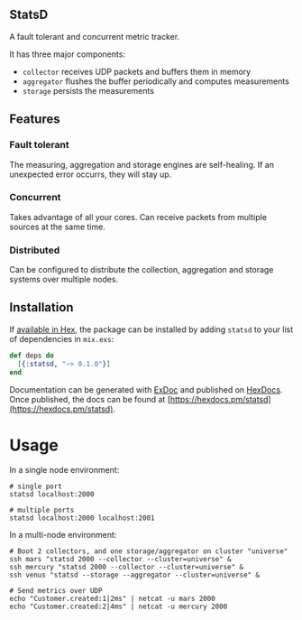 StatsD
-------

A fault tolerant and concurrent metric tracker.

It has three major components:

- `collector` receives UDP packets and buffers them in memory
- `aggregator` flushes the buffer periodically and computes measurements
- `storage` persists the measurements

## Features

### Fault tolerant

The measuring, aggregation and storage engines are self-healing. If an unexpected error occurrs, they will stay up.

### Concurrent

Takes advantage of all your cores. Can receive packets from multiple sources at the same time.

### Distributed

Can be configured to distribute the collection, aggregation and storage systems over multiple nodes.

## Installation

If [available in Hex](https://hex.pm/docs/publish), the package can be installed
by adding `statsd` to your list of dependencies in `mix.exs`:

```elixir
def deps do
  [{:statsd, "~> 0.1.0"}]
end
```

Documentation can be generated with [ExDoc](https://github.com/elixir-lang/ex_doc)
and published on [HexDocs](https://hexdocs.pm). Once published, the docs can
be found at [https://hexdocs.pm/statsd](https://hexdocs.pm/statsd).

# Usage

In a single node environment:

```shell
# single port
statsd localhost:2000

# multiple ports
statsd localhost:2000 localhost:2001
```

In a multi-node environment:

```shell
# Boot 2 collectors, and one storage/aggregator on cluster "universe"
ssh mars "statsd 2000 --collector --cluster=universe" &
ssh mercury "statsd 2000 --collector --cluster=universe" &
ssh venus "statsd --storage --aggregator --cluster=universe" &

# Send metrics over UDP
echo "Customer.created:1|2ms" | netcat -u mars 2000
echo "Customer.created:2|4ms" | netcat -u mercury 2000
```
